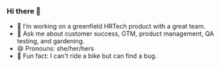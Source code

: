 ### Hi there 👋

- 🚀 I’m working on a greenfield HRTech product with a great team.
- 💬 Ask me about customer success, GTM, product management, QA testing, and gardening.
- 😄 Pronouns: she/her/hers
- 🐞 Fun fact: I can't ride a bike but can find a bug.


